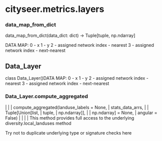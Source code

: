 # cityseer.metrics.layers

### data\_map\_from\_dict

<FuncSignature>

data_map_from_dict(data_dict: dict) -> Tuple[tuple, np.ndarray]

</FuncSignature>

DATA MAP:
0 - x
1 - y
2 - assigned network index - nearest
3 - assigned network index - next-nearest

## Data\_Layer

class Data_Layer()DATA MAP:
0 - x
1 - y
2 - assigned network index - nearest
3 - assigned network index - next-nearest

### Data\_Layer.compute\_aggregated

 | <FuncSignature>
 |
 | compute_aggregated(landuse_labels = None,
 |                    stats_data_arrs,
 |
 |                                                   Tuple[Union[list,
 |                    tuple,
 |                    np.ndarray]],
 |
 |                                                   np.ndarray] = None,
 |                    angular = False)
 |
 | </FuncSignature>
 |
 | This method provides full access to the underlying diversity.local_landuses method

Try not to duplicate underlying type or signature checks here
